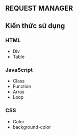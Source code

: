  ## REQUEST MANAGER
## Kiến thức sử dụng

### HTML
* Div
* Table

### JavaScript
* Class
* Function
* Array
* Loop


### CSS
* Color
* background-color
